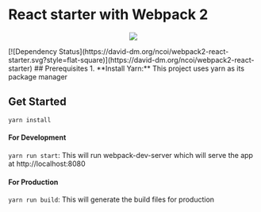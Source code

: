 # React starter with Webpack 2
<p align="center"><img src="https://geeks.wego.com/content/images/2015/12/react-webpack-1.png"/></p>
[![Dependency Status](https://david-dm.org/ncoi/webpack2-react-starter.svg?style=flat-square)](https://david-dm.org/ncoi/webpack2-react-starter)
## Prerequisites
1. **Install Yarn:** This project uses yarn as its package manager

## Get Started
`yarn install`

#### For Development
`yarn run start`: This will run webpack-dev-server which will serve the app at http://localhost:8080

#### For Production
`yarn run build`: This will generate the build files for production
